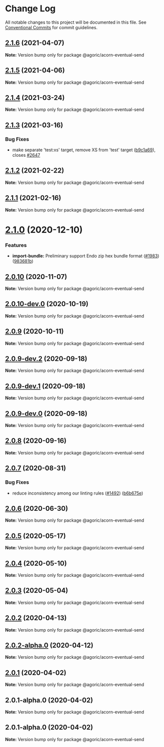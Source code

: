 # Change Log

All notable changes to this project will be documented in this file.
See [Conventional Commits](https://conventionalcommits.org) for commit guidelines.

## [2.1.6](https://github.com/Agoric/agoric-sdk/compare/@agoric/acorn-eventual-send@2.1.5...@agoric/acorn-eventual-send@2.1.6) (2021-04-07)

**Note:** Version bump only for package @agoric/acorn-eventual-send





## [2.1.5](https://github.com/Agoric/agoric-sdk/compare/@agoric/acorn-eventual-send@2.1.4...@agoric/acorn-eventual-send@2.1.5) (2021-04-06)

**Note:** Version bump only for package @agoric/acorn-eventual-send





## [2.1.4](https://github.com/Agoric/agoric-sdk/compare/@agoric/acorn-eventual-send@2.1.3...@agoric/acorn-eventual-send@2.1.4) (2021-03-24)

**Note:** Version bump only for package @agoric/acorn-eventual-send





## [2.1.3](https://github.com/Agoric/agoric-sdk/compare/@agoric/acorn-eventual-send@2.1.2...@agoric/acorn-eventual-send@2.1.3) (2021-03-16)


### Bug Fixes

* make separate 'test:xs' target, remove XS from 'test' target ([b9c1a69](https://github.com/Agoric/agoric-sdk/commit/b9c1a6987093fc8e09e8aba7acd2a1618413bac8)), closes [#2647](https://github.com/Agoric/agoric-sdk/issues/2647)





## [2.1.2](https://github.com/Agoric/agoric-sdk/compare/@agoric/acorn-eventual-send@2.1.1...@agoric/acorn-eventual-send@2.1.2) (2021-02-22)

**Note:** Version bump only for package @agoric/acorn-eventual-send





## [2.1.1](https://github.com/Agoric/agoric-sdk/compare/@agoric/acorn-eventual-send@2.1.0...@agoric/acorn-eventual-send@2.1.1) (2021-02-16)

**Note:** Version bump only for package @agoric/acorn-eventual-send





# [2.1.0](https://github.com/Agoric/agoric-sdk/compare/@agoric/acorn-eventual-send@2.0.10...@agoric/acorn-eventual-send@2.1.0) (2020-12-10)


### Features

* **import-bundle:** Preliminary support Endo zip hex bundle format ([#1983](https://github.com/Agoric/agoric-sdk/issues/1983)) ([983681b](https://github.com/Agoric/agoric-sdk/commit/983681bfc4bf512b6bd90806ed9220cd4fefc13c))





## [2.0.10](https://github.com/Agoric/agoric-sdk/compare/@agoric/acorn-eventual-send@2.0.10-dev.0...@agoric/acorn-eventual-send@2.0.10) (2020-11-07)

**Note:** Version bump only for package @agoric/acorn-eventual-send





## [2.0.10-dev.0](https://github.com/Agoric/agoric-sdk/compare/@agoric/acorn-eventual-send@2.0.9...@agoric/acorn-eventual-send@2.0.10-dev.0) (2020-10-19)

**Note:** Version bump only for package @agoric/acorn-eventual-send





## [2.0.9](https://github.com/Agoric/agoric-sdk/compare/@agoric/acorn-eventual-send@2.0.9-dev.2...@agoric/acorn-eventual-send@2.0.9) (2020-10-11)

**Note:** Version bump only for package @agoric/acorn-eventual-send





## [2.0.9-dev.2](https://github.com/Agoric/agoric-sdk/compare/@agoric/acorn-eventual-send@2.0.9-dev.1...@agoric/acorn-eventual-send@2.0.9-dev.2) (2020-09-18)

**Note:** Version bump only for package @agoric/acorn-eventual-send





## [2.0.9-dev.1](https://github.com/Agoric/agoric-sdk/compare/@agoric/acorn-eventual-send@2.0.9-dev.0...@agoric/acorn-eventual-send@2.0.9-dev.1) (2020-09-18)

**Note:** Version bump only for package @agoric/acorn-eventual-send





## [2.0.9-dev.0](https://github.com/Agoric/agoric-sdk/compare/@agoric/acorn-eventual-send@2.0.8...@agoric/acorn-eventual-send@2.0.9-dev.0) (2020-09-18)

**Note:** Version bump only for package @agoric/acorn-eventual-send





## [2.0.8](https://github.com/Agoric/agoric-sdk/compare/@agoric/acorn-eventual-send@2.0.7...@agoric/acorn-eventual-send@2.0.8) (2020-09-16)

**Note:** Version bump only for package @agoric/acorn-eventual-send





## [2.0.7](https://github.com/Agoric/agoric-sdk/compare/@agoric/acorn-eventual-send@2.0.6...@agoric/acorn-eventual-send@2.0.7) (2020-08-31)


### Bug Fixes

* reduce inconsistency among our linting rules ([#1492](https://github.com/Agoric/agoric-sdk/issues/1492)) ([b6b675e](https://github.com/Agoric/agoric-sdk/commit/b6b675e2de110e2af19cad784a66220cab21dacf))





## [2.0.6](https://github.com/Agoric/agoric-sdk/compare/@agoric/acorn-eventual-send@2.0.5...@agoric/acorn-eventual-send@2.0.6) (2020-06-30)

**Note:** Version bump only for package @agoric/acorn-eventual-send





## [2.0.5](https://github.com/Agoric/agoric-sdk/compare/@agoric/acorn-eventual-send@2.0.4...@agoric/acorn-eventual-send@2.0.5) (2020-05-17)

**Note:** Version bump only for package @agoric/acorn-eventual-send





## [2.0.4](https://github.com/Agoric/agoric-sdk/compare/@agoric/acorn-eventual-send@2.0.3...@agoric/acorn-eventual-send@2.0.4) (2020-05-10)

**Note:** Version bump only for package @agoric/acorn-eventual-send





## [2.0.3](https://github.com/Agoric/agoric-sdk/compare/@agoric/acorn-eventual-send@2.0.2...@agoric/acorn-eventual-send@2.0.3) (2020-05-04)

**Note:** Version bump only for package @agoric/acorn-eventual-send





## [2.0.2](https://github.com/Agoric/agoric-sdk/compare/@agoric/acorn-eventual-send@2.0.2-alpha.0...@agoric/acorn-eventual-send@2.0.2) (2020-04-13)

**Note:** Version bump only for package @agoric/acorn-eventual-send





## [2.0.2-alpha.0](https://github.com/Agoric/agoric-sdk/compare/@agoric/acorn-eventual-send@2.0.1...@agoric/acorn-eventual-send@2.0.2-alpha.0) (2020-04-12)

**Note:** Version bump only for package @agoric/acorn-eventual-send





## [2.0.1](https://github.com/Agoric/agoric-sdk/compare/@agoric/acorn-eventual-send@2.0.1-alpha.0...@agoric/acorn-eventual-send@2.0.1) (2020-04-02)

**Note:** Version bump only for package @agoric/acorn-eventual-send





## 2.0.1-alpha.0 (2020-04-02)

**Note:** Version bump only for package @agoric/acorn-eventual-send





## 2.0.1-alpha.0 (2020-04-02)

**Note:** Version bump only for package @agoric/acorn-eventual-send
